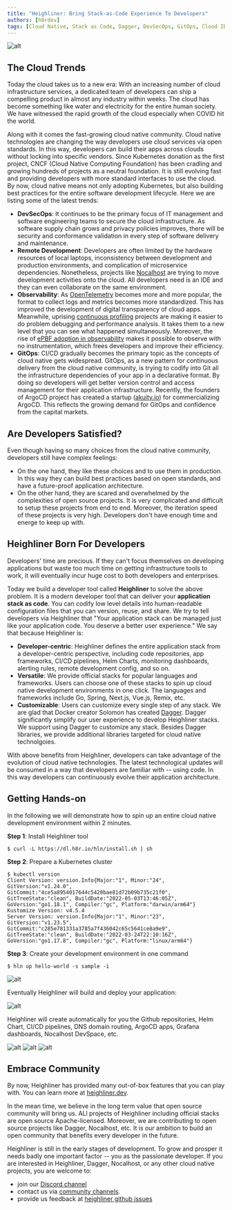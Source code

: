 ```yaml
---
title: "Heighliner: Bring Stack-as-Code Experience To Developers"
authors: [h8rdev]
tags: [Cloud Native, Stack as Code, Dagger, DevSecOps, GitOps, Cloud IDE, CICD]
---
```


![alt](ship.jpeg)

## The Cloud Trends

Today the cloud takes us to a new era:
With an increasing number of cloud infrastructure services, a dedicated team of developers can ship a compelling product in almost any industry within weeks.
The cloud has become something like water and electricity for the entire human society.
We have witnessed the rapid growth of the cloud especially when COVID hit the world.

Along with it comes the fast-growing cloud native community.
Cloud native technologies are changing the way developers use cloud services via open standards.
In this way, developers can build their apps across clouds without locking into specific vendors.
Since Kubernetes donation as the first project, CNCF (Cloud Native Computing Foundation) has been cradling and growing hundreds of projects as a neutral foundation.
It is still evolving fast and providing developers with more standard interfaces to use the cloud.
By now, cloud native means not only adopting Kubernetes, but also building best practices for the entire software development lifecycle.
Here we are listing some of the latest trends:

- **DevSecOps**:
    It continues to be the primary focus of IT management and software engineering teams to secure the cloud infrastructure.
    As software supply chain grows and privacy policies improves, there will be security and conformance validation in every step of software delivery and maintenance.
- **Remote Development**:
    Developers are often limited by the hardware resources of local laptops, inconsistency between development and production environments, and complication of microservice dependencies.
    Nonetheless, projects like [Nocalhost](https://nocalhost.dev) are trying to move development activities onto the cloud.
    All developers need is an IDE and they can even collaborate on the same environment.
- **Observability**:
    As [OpenTelemetry](https://opentelemetry.io) becomes more and more popular, the format to collect logs and metrics becomes more standardized.
    This has improved the development of digital transparency of cloud apps.
    Meanwhile, uprising [continuous profiling](https://www.parca.dev) projects are making it easier to do problem debugging and performance analysis.
    It takes them to a new level that you can see what happened simultaneously.
    Moreover, the rise of [ePBF adoption in observability](https://pixielabs.ai) makes it possible to observe with no instrumentation, which frees
    developers and improve their efficiency.
- **GitOps**:
    CI/CD gradually becomes the primary topic as the concepts of cloud native gets widespread.
    GitOps, as a new pattern for continuous delivery from the cloud native community, is trying to codify into Git
    all the infrastructure dependencies of your app in a declarative format.
    By doing so developers will get better version control and access management for their application infrastructure.
    Recently, the founders of ArgoCD project has created a startup ([akuity.io](https://akuity.io)) for commercializing ArgoCD.
    This reflects the growing demand for GitOps and confidence from the capital markets.

## Are Developers Satisfied?

Even though having so many choices from the cloud native community, developers still have complex feelings:

- On the one hand, they like these choices and to use them in production.
  In this way they can build best practices based on open standards, and have a future-proof application architecture.
- On the other hand, they are scared and overwhelmed by the complexities of open source projects.
  It is very complicated and difficult to setup these projects from end to end.
  Moreover, the iteration speed of these projects is very high. Developers don't have enough time and energe to keep up with.

## Heighliner Born For Developers

Developers' time are precious.
If they can't focus themselves on developing applications but waste too much time on getting infrastructure tools to work,
it will eventually incur huge cost to both developers and enterprises.

Today we build a developer tool called **Heighliner** to solve the above problem.
It is a modern developer tool that can deliver your **application stack as code**.
You can codify low level details into human-readable configuration files that you can version, reuse, and share.
We try to tell developers via Heighliner that "Your application stack can be managed just like your application code. You deserve a better user experience."
We say that because Heighliner is:

- **Developer-centric**:
    Heighliner defines the entire application stack from a developer-centric perspective, including
    code repositories, app frameworks, CI/CD pipelines, Helm Charts, monitoring dashboards, alerting rules, remote development config, and so on.
- **Versatile**:
    We provide official stacks for popular languages and frameworks. Users can choose one of these stacks to spin up cloud native development environments in one click.
    The languages and frameworks include Go, Spring, Next.js, Vue.js, Remix, etc.
- **Customizable**:
    Users can customize every single step of any stack.
    We are glad that Docker creator Solomon has created [Dagger](https://dagger.io/).
    Dagger significantly simplify our user experience to develop Heighliner stacks.
    We support using Dagger to customize any stack.
    Besides Dagger libraries, we provide additional libraries targeted for cloud native technolgoies.

With above benefits from Heighliner, developers can take advantage of the evolution of cloud native technologies.
The latest technological updates will be consumed in a way that developers are familiar with -- using code.
In this way developers can continuously evolve their application architecture.

## Getting Hands-on

In the following we will demonstrate how to spin up an entire cloud native development environment within 2 minutes.

**Step 1**: Install Heighliner tool

```shell
$ curl -L https://dl.h8r.io/hln/install.sh | sh
```

**Step 2**: Prepare a Kubernetes cluster

```shell
$ kubectl version
Client Version: version.Info{Major:"1", Minor:"24", GitVersion:"v1.24.0", GitCommit:"4ce5a8954017644c5420bae81d72b09b735c21f0", GitTreeState:"clean", BuildDate:"2022-05-03T13:46:05Z", GoVersion:"go1.18.1", Compiler:"gc", Platform:"darwin/arm64"}
Kustomize Version: v4.5.4
Server Version: version.Info{Major:"1", Minor:"23", GitVersion:"v1.23.5", GitCommit:"c285e781331a3785a7f436042c65c5641ce8a9e9", GitTreeState:"clean", BuildDate:"2022-03-24T22:10:16Z", GoVersion:"go1.17.8", Compiler:"gc", Platform:"linux/arm64"}
```

**Step 3**: Create your development environment in one command

```shell
$ hln up hello-world -s sample -i
```

![alt](hln_output.png)

Eventually Heighliner will build and deploy your application:

![alt](remix_app.png)

Heighliner will create automatically for you the Github repositories, Helm Chart, CI/CD pipelines, DNS domain routing, ArgoCD apps, Grafana dashboards, Nocalhost DevSpace, etc.

![alt](argocd.png)
![alt](grafana.png)
![alt](nocalhost.png)

## Embrace Community

By now, Heighliner has provided many out-of-box features that you can play with. You can learn more at [heighliner.dev](https://heighliner.dev).

In the mean time, we believe in the long term value that open source community will bring us.
ALl projects of Heighliner including official stacks are open source Apache-licensed.
Moreover, we are contributing to open source projects like Dagger, Nocalhost, etc.
It is our ambition to build an open community that benefits every developer in the future.

Heighliner is still in the early stages of development. To grow and prosper it needs badly one important factor -- you as the passionate developer.
If you are interested in Heighliner, Dagger, Nocalhost, or any other cloud native projects,
you are welcome to:

- join our [Discord channel](https://discord.gg/WphTbdVHFA)
- contact us via [community channels](https://heighliner.dev/contact-us).
- provide us feedback at [heighliner github issues](https://github.com/h8r-dev/heighliner/issues)
